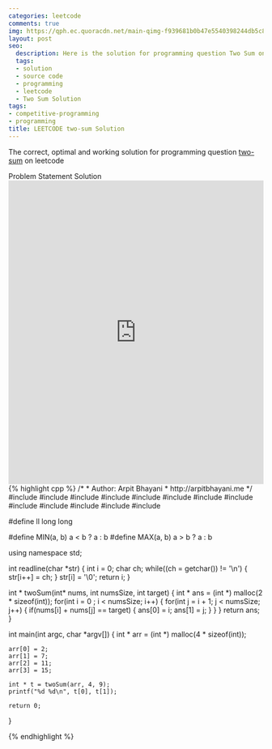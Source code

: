 ```yaml
---
categories: leetcode
comments: true
img: https://qph.ec.quoracdn.net/main-qimg-f939681b0b47e5540398244db5c8966f?convert_to_webp=true
layout: post
seo:
  description: Here is the solution for programming question Two Sum on leetcode
  tags:
  - solution
  - source code
  - programming
  - leetcode
  - Two Sum Solution
tags:
- competitive-programming
- programming
title: LEETCODE two-sum Solution
---
```

The correct, optimal and working solution for programming question [two-sum](https://leetcode.com/problems/two-sum/) on leetcode

<div class="ui secondary pointing large menu">
  <a class="grey item" data-tab="problem-statement">
    Problem Statement
  </a>
  <a class="active item grey" data-tab="solution">
    Solution
  </a>
</div>
<div class="ui bottom attached tab" data-tab="problem-statement">
    <iframe src="https://leetcode.com/problems/two-sum/" width="100%" height="600px" style="overflow: scroll; border: none;"></iframe>
</div>
<div class="ui bottom attached active tab" data-tab="solution">
{% highlight cpp %}
/*
 *  Author: Arpit Bhayani
 *  http://arpitbhayani.me
 */
#include <cmath>
#include <cstdio>
#include <cstdlib>
#include <climits>
#include <deque>
#include <iostream>
#include <list>
#include <limits>
#include <map>
#include <queue>
#include <set>
#include <stack>
#include <vector>

#define ll long long

#define MIN(a, b) a < b ? a : b
#define MAX(a, b) a > b ? a : b

using namespace std;

int readline(char *str) {
    int i = 0;
    char ch;
    while((ch = getchar()) != '\n') {
        str[i++] = ch;
    }
    str[i] = '\0';
    return i;
}

int * twoSum(int* nums, int numsSize, int target) {
    int * ans = (int *) malloc(2 * sizeof(int));
    for(int i = 0 ; i < numsSize; i++) {
        for(int j = i + 1; j < numsSize; j++) {
            if(nums[i] + nums[j] == target) {
                ans[0] = i;
                ans[1] = j;
            }
        }
    }
    return ans;
}

int main(int argc, char *argv[]) {
    int * arr = (int *) malloc(4 * sizeof(int));

    arr[0] = 2;
    arr[1] = 7;
    arr[2] = 11;
    arr[3] = 15;

    int * t = twoSum(arr, 4, 9);
    printf("%d %d\n", t[0], t[1]);

    return 0;
}

{% endhighlight %}
</div>
